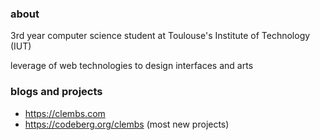 ### about
3rd year computer science student at Toulouse's Institute of Technology (IUT)

leverage of web technologies to design interfaces and arts

### blogs and projects
- https://clembs.com
- https://codeberg.org/clembs (most new projects)
